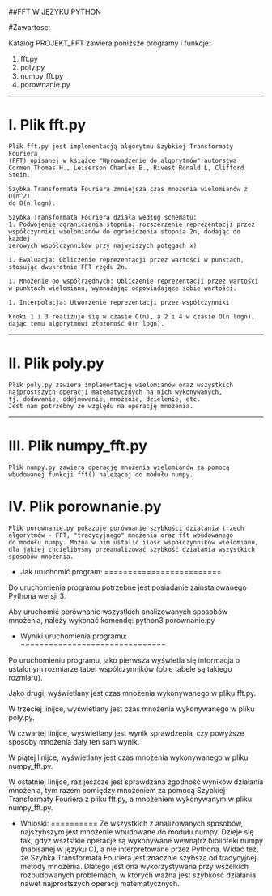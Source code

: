 ##FFT W JĘZYKU PYTHON

#Zawartosc:

Katalog PROJEKT_FFT zawiera poniższe programy i funkcje:


  1. fft.py
  1. poly.py
  1. numpy_fft.py
  1. porownanie.py


-------------------------------------------------------------------------------
  
 I. Plik fft.py
 ===============
	Plik fft.py jest implementacją algorytmu Szybkiej Transformaty Fouriera
	(FFT) opisanej w książce "Wprowadzenie do algorytmów" autorstwa
	Cormen Thomas H., Leiserson Charles E., Rivest Ronald L, Clifford Stein.

	Szybka Transformata Fouriera zmniejsza czas mnożenia wielomianów z O(n^2)
	do O(n logn).

	Szybka Transformata Fouriera działa według schematu:
	1. Podwojenie ograniczenia stopnia: rozszerzenie reprezentacji przez
	współczynniki wielomianów do ograniczenia stopnia 2n, dodając do każdej
	zerowych współczynników przy najwyższych potęgach x)

	1. Ewaluacja: Obliczenie reprezentacji przez wartości w punktach,
	stosując dwukrotnie FFT rzędu 2n.

	1. Mnożenie po współrzędnych: Obliczenie reprezentacji przez wartości
	w punktach wielomianu, wymnażając odpowiadające sobie wartości.

	1. Interpolacja: Utworzenie reprezentacji przez współczynniki

	Kroki 1 i 3 realizuje się w czasie O(n), a 2 i 4 w czasie O(n logn),
	dając temu algorytmowi złożoność O(n logn).

-------------------------------------------------------------------------------

 II. Plik poly.py
 =================
	Plik poly.py zawiera implementację wielomianów oraz wszystkich
	najprostszych operacji matematycznych na nich wykonywanych,
	tj. dodawanie, odejmowanie, mnożenie, dzielenie, etc.
	Jest nam potrzebny ze względu na operację mnożenia.

-------------------------------------------------------------------------------

 III. Plik numpy_fft.py
 ======================
 	Plik numpy.py zawiera operację mnożenia wielomianów za pomocą
	wbudowanej funkcji fft() należącej do modułu numpy.

 IV. Plik porownanie.py 
 ========================
 	Plik porownanie.py pokazuje porównanie szybkości działania trzech
	algorytmów - FFT, "tradycyjnego" mnożenia oraz fft wbudowanego
	do modułu numpy. Można w nim ustalić ilość współczynników wielomianu,
	dla jakiej chcielibyśmy przeanalizować szybkość działania wszystkich
	sposobów mnożenia.

	

* Jak uruchomić program:
=========================

Do uruchomienia programu potrzebne jest posiadanie zainstalowanego Pythona
wersji 3.

Aby uruchomić porównanie wszystkich analizowanych sposobów mnożenia, należy
wykonać komendę:
	python3 porownanie.py

* Wyniki uruchomienia programu:
===============================

Po uruchomieniu programu, jako pierwsza wyświetla się informacja o ustalonym
rozmiarze tabel współczynników (obie tabele są takiego rozmiaru).

Jako drugi, wyświetlany jest czas mnożenia wykonywanego w pliku fft.py.

W trzeciej linijce, wyświetlany jest czas mnożenia wykonywanego w pliku poly.py.

W czwartej linijce, wyświetlany jest wynik sprawdzenia, czy powyższe sposoby
mnożenia dały ten sam wynik.

W piątej linijce, wyświetlany jest czas mnożenia wykonywanego w pliku
numpy_fft.py.

W ostatniej linijce, raz jeszcze jest sprawdzana zgodność wyników działania
mnożenia, tym razem pomiędzy mnożeniem za pomocą Szybkiej Transformaty Fouriera
z pliku fft.py, a mnożeniem wykonywanym w pliku numpy_fft.py.

* Wnioski:
==========
Ze wszystkich z analizowanych sposobów, najszybszym jest mnożenie wbudowane
do modułu numpy. Dzieje się tak, gdyż wsztstkie operacje są wykonywane wewnątrz
biblioteki numpy (napisanej w języku C), a nie interpretowane przez Pythona.
Widać też, że Szybka Transformata Fouriera jest znacznie szybsza
od tradycyjnej metody mnożenia. Dlatego jest ona wykorzystywana przy wszelkich
rozbudowanych problemach, w których ważna jest szybkość działania nawet
najprostszych operacji matematycznych.
